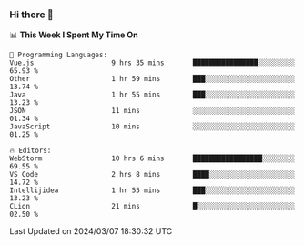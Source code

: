 ### Hi there 👋

<!--
**asdf12303116/asdf12303116** is a ✨ _special_ ✨ repository because its `README.md` (this file) appears on your GitHub profile.

Here are some ideas to get you started:

- 🔭 I’m currently working on ...
- 🌱 I’m currently learning ...
- 👯 I’m looking to collaborate on ...
- 🤔 I’m looking for help with ...
- 💬 Ask me about ...
- 📫 How to reach me: ...
- 😄 Pronouns: ...
- ⚡ Fun fact: ...
-->

<!--START_SECTION:waka-->
📊 **This Week I Spent My Time On** 

```text
💬 Programming Languages: 
Vue.js                   9 hrs 35 mins       ████████████████░░░░░░░░░   65.93 % 
Other                    1 hr 59 mins        ███░░░░░░░░░░░░░░░░░░░░░░   13.74 % 
Java                     1 hr 55 mins        ███░░░░░░░░░░░░░░░░░░░░░░   13.23 % 
JSON                     11 mins             ░░░░░░░░░░░░░░░░░░░░░░░░░   01.34 % 
JavaScript               10 mins             ░░░░░░░░░░░░░░░░░░░░░░░░░   01.25 % 

🔥 Editors: 
WebStorm                 10 hrs 6 mins       █████████████████░░░░░░░░   69.55 % 
VS Code                  2 hrs 8 mins        ████░░░░░░░░░░░░░░░░░░░░░   14.72 % 
Intellijidea             1 hr 55 mins        ███░░░░░░░░░░░░░░░░░░░░░░   13.23 % 
CLion                    21 mins             █░░░░░░░░░░░░░░░░░░░░░░░░   02.50 % 
```


 Last Updated on 2024/03/07 18:30:32 UTC
<!--END_SECTION:waka-->

